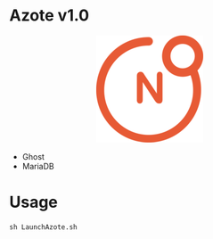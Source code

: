 # Azote v1.0
<p align="center">
    <img src="./Azote-logo.png" height="192">
</p>

* Ghost
* MariaDB

# Usage
```shell script
sh LaunchAzote.sh
```
